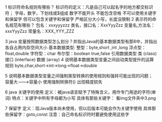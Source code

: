 1 标识符命名规则有哪些？
    标识符的定义：凡是自己可以起名字的地方都交标识符；
    字母，数字，下划线或$组成
    数字不能开头
    不能包含空格
    不可以使用关键字和保留字 但可以包含关键字和保留字
    严格区分大小写，长度没限制
2 表示符的命名规范有哪些？
    包名：xxxyyyzzz
    类名，接口名：XxxYyyZzz
    变量名,方法名：xxxYyyZzz
    常量名：XXX_YYY_ZZZ

3 java 变量按照数据类型怎么划分？并指出Java的基本数据类型有那8中，并指出各自占用内存空间大小
基本数据类型:
    整型：byte,short ,int ,long
    浮点型：float,double
    字符型：char
    布尔型：boolean true,false
引用数据类型
           类 (class)
           接口 (interface)
           数据 (array)
4 说明基本数据类型变量之间自动类型提升的运算规则
    byte,char,short->int->long->float->double

5 说明基本数据类型变量之间强制类型转换的使用规则和强转可能出现的问题；
容量大--->容量小
使用强制转换符()
出现精度损失

6 java 关键字的使用
定义：被java语言赋予了特殊含义，用作专门用途的字符(单词)
特点：关键字中所有字母都为小写
具体有那些关键字： 看img文件夹中3.png

7 保留字
定义：现Java版本尚未使用，但以后版本可能会作为关键字使用
具体那些保留字：goto,const
注意：自己命名标识符时要避免使用这些字

